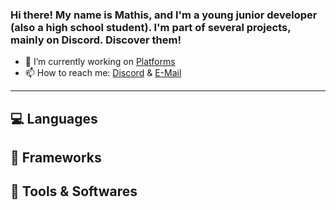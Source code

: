 ### Hi there! My name is Mathis, and I'm a young junior developer (also a high school student). I'm part of several projects, mainly on Discord. Discover them!


- 🔭 I’m currently working on [Platforms](https://neldox.tech)
- 📫 How to reach me: [Discord](https://discord.com/users/938588350942707783) & [E-Mail](mailto:contact@neldox.tech)

---

## 💻 Languages

## 🧰 Frameworks

## 🔨 Tools & Softwares

